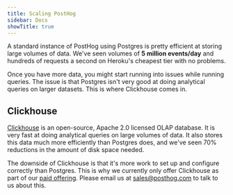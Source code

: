 ```yaml
---
title: Scaling PostHog
sidebar: Docs
showTitle: true
---
```


A standard instance of PostHog using Postgres is pretty efficient at storing large volumes of data. We've seen volumes of **5 million events/day** and hundreds of requests a second on Heroku's cheapest tier with no problems.

Once you have more data, you might start running into issues while running queries. The issue is that Postgres isn't very good at doing analytical queries on larger datasets. This is where Clickhouse comes in.

## Clickhouse

[Clickhouse](https://clickhouse.tech) is an open-source, Apache 2.0 licensed OLAP database. It is very fast at doing analytical queries on large volumes of data. It also stores this data much more efficiently than Postgres does, and we've seen 70% reductions in the amount of disk space needed.

The downside of Clickhouse is that it's more work to set up and configure correctly than Postgres. This is why we currently only offer Clickhouse as part of our [paid offering](/pricing). Please email us at [sales@posthog.com](mailto:sales@posthog.com) to talk to us about this.

